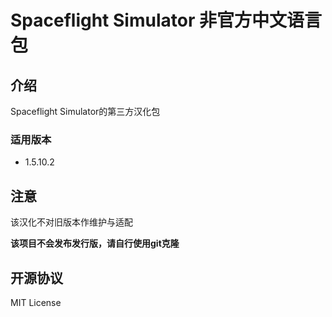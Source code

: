# Spaceflight Simulator 非官方中文语言包

## 介绍
Spaceflight Simulator的第三方汉化包

### 适用版本
- 1.5.10.2

## 注意
该汉化不对旧版本作维护与适配

**该项目不会发布发行版，请自行使用git克隆**

## 开源协议
MIT License
